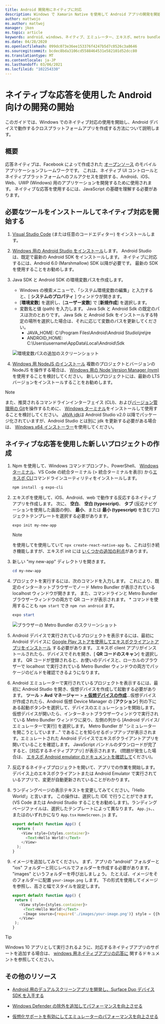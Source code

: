 ```yaml
---
title: Android 開発用にネイティブに対応
description: Windows で Xamarin Native を使用して Android アプリの開発を開始します。
author: mattwojo
ms.author: mattwoj
manager: jken
ms.topic: article
keywords: android、windows、ネイティブ、エミュレーター、エキスポ、metro bundler、ターミナルを対応
ms.date: 04/28/2020
ms.openlocfilehash: 099dc073e36ee153376f4247b5d7c0526c3a8646
ms.sourcegitcommit: bcdec8bda3106cd5588464531e582101d52dcc80
ms.translationtype: MT
ms.contentlocale: ja-JP
ms.lasthandoff: 03/06/2021
ms.locfileid: "102254330"
---
```

# <a name="get-started-developing-for-android-using-react-native"></a>ネイティブな応答を使用した Android 向けの開発の開始

このガイドでは、Windows でのネイティブ対応の使用を開始し、Android デバイスで動作するクロスプラットフォームアプリを作成する方法について説明します。

## <a name="overview"></a>概要

応答ネイティブは、Facebook によって作成された [オープンソース](https://github.com/facebook/react-native) のモバイルアプリケーションフレームワークです。 これは、ネイティブ UI コントロールとネイティブプラットフォームへのフルアクセスを提供する、Android、iOS、Web、UWP (Windows) 用のアプリケーションを開発するために使用されます。 ネイティブな応答を使用するには、JavaScript の基礎を理解する必要があります。

## <a name="get-started-with-react-native-by-installing-required-tools"></a>必要なツールをインストールしてネイティブ対応を開始する

1. [Visual Studio Code](https://code.visualstudio.com) (または任意のコードエディター) をインストールします。

2. [Windows 用の Android Studio をインストール](https://developer.android.com/studio)します。 Android Studio は、既定で最新の Android SDK をインストールします。 ネイティブに対応するには、Android 6.0 (Marshmallow) SDK 以降が必要です。 最新の SDK を使用することをお勧めします。

3. Java SDK と Android SDK の環境変数パスを作成します。
    - Windows の検索メニューで、「システム環境変数の編集」と入力すると、[ **システムのプロパティ** ] ウィンドウが開きます。
    - [**環境変数**] を選択し、[**ユーザー変数**] で [**新規作成**] を選択します。
    - 変数名と値 (path) を入力します。 Java Sdk と Android Sdk の既定のパスは次のとおりです。 Java Sdk と Android Sdk をインストールする特定の場所を選択した場合は、それに応じて変数のパスを更新してください。
        - JAVA_HOME: C:\Program Files\Android\Android Studio\jre\jre
        - ANDROID_HOME: C:\Users\username\AppData\Local\Android\Sdk

    ![環境変数パスの追加のスクリーンショット](../images/add-environmental-variable-path.png)

4. [Windows 用 NodeJS のインストール](https://nodejs.org/en/) 複数のプロジェクトとバージョンの NodeJS を操作する場合は、 [Windows 用の Node Version Manager (nvm)](https://github.com/coreybutler/nvm-windows#node-version-manager-nvm-for-windows) を使用することを検討してください。 新しいプロジェクトには、最新の LTS バージョンをインストールすることをお勧めします。

> [!NOTE]
> また、推奨されるコマンドラインインターフェイス (CLI)、および[バージョン管理用の Git](https://git-scm.com/downloads)を操作するために、 [Windows ターミナル](https://www.microsoft.com/p/windows-terminal-preview/9n0dx20hk701?activetab=pivot:overviewtab)をインストールして使用することを検討してください。 [JAVA jdk](https://www.oracle.com/java/technologies/javase-downloads.html)は Android Studio v2.0 以降でパッケージ化されていますが、Android Studio とは別に jdk を更新する必要がある場合は、 [Windows x64 インストーラー](https://www.oracle.com/java/technologies/javase-jdk14-downloads.html)を使用してください。

## <a name="create-a-new-project-with-react-native"></a>ネイティブな応答を使用した新しいプロジェクトの作成

1. Npm を使用して、Windows コマンドプロンプト、PowerShell、 [Windows ターミナル](https://www.microsoft.com/p/windows-terminal-preview/9n0dx20hk701?activetab=pivot:overviewtab)、VS Code の統合ターミナル (> 統合ターミナルを表示) から[エキスポ CLI](https://docs.expo.io/versions/latest/)コマンドラインユーティリティをインストールします。

    ```powershell
    npm install -g expo-cli
    ```

2. エキスポを使用して、iOS、Android、web で動作する反応するネイティブアプリを作成します。 次に、 **空白**、 **空白 (typescript)**、 **タブ** (反応ナビゲーションを使用した画面の例)、 **最小**、または **最小 (typescript)** を含むプロジェクトテンプレートを選択する必要があります。

    ```powershell
    expo init my-new-app
    ```

    > [!NOTE]
    > を使用してを使用していて `npx create-react-native-app` も、これは引き続き機能しますが、エキスポ init には [いくつかの追加の利点](https://github.com/react-native-community/discussions-and-proposals/issues/23)があります。

3. 新しい "my new-app" ディレクトリを開きます。

    ```powershell
    cd my-new-app
    ```

4. プロジェクトを実行するには、次のコマンドを入力します。 これにより、既定のインターネットブラウザーでノード Metro Bundler が表示されている localhost ウィンドウが開きます。 また、コマンドラインと Metro Bundler ブラウザーウィンドウの両方で QR コードが表示されます。 * コマンドを使用することも `npm start` でき `npm run android` ます。

     ```powershell
    expo start
    ```

    ![ブラウザーの Metro Bundler のスクリーンショット](../images/metro-bundler.png)

5. Android デバイスで実行されているプロジェクトを表示するには、最初に Android デバイスに [Google Play ストアを使用してエキスポクライアントアプリをインストール](https://play.google.com/store/apps/details?id=host.exp.exponent&hl=en_US) する必要があります。 エキスポ client アプリがインストールされたら、デバイスでそれを開き、[ **QR コードのスキャン**] を選択します。 QR コードが登録されると、お使いのデバイスと、ローカルのブラウザーで localhost で実行されている Metro Bundler ウィンドウの両方でパッケージのビルドを確認できるようになります。

6. Android エミュレーターで実行されているプロジェクトを表示するには、最初に Android Studio を開き、仮想デバイスを作成して起動する必要があります。 **ツール**  > **Avd マネージャー**  > **[+ 仮想デバイスの作成](https://developer.android.com/studio/run/managing-avds#createavd)**...仮想デバイスが作成されたら、Android 仮想 Device Manager の [**アクション**] 列の下にある起動ボタン▷を選択して、デバイスのエミュレーションを開始します。 仮想デバイスが開いたら、インターネットブラウザーウィンドウで実行されている Metro Bundler ウィンドウに戻り、左側の列から [Android デバイス/エミュレーターで実行] を選択します。 Metro Bundler が "シミュレーターを開こうとしています..." であることを知らせるポップアップが表示されます。エミュレートされた Android デバイスでエキスポクライアントアプリを開いていることを確認します。 JavaScript バンドルのダウンロードが完了すると、[対応するネイティブアプリ] が表示されます。 (問題が発生した場合は、 [エキスポ Android emulator のドキュメントを確認して](https://docs.expo.io/workflow/android-studio-emulator/)ください)。

7. 反応するネイティブプロジェクトを開いて、アプリでの作業を開始します。 デバイス上のエキスポクライアントまたは Android Emulator で実行されているアプリで、変更が自動更新されていることがわかります。

8. ランディングページの表示テキストを変更してみてください。「Hello World!」と言います。 この操作は、選択した IDE で行うことができます。 (VS Code または Android Studio することをお勧めします)。ランディングページファイルは、選択したテンプレートによって異なります。 `App.js`、、またはのいずれかになり `App.tsx` `HomeScreen.js` ます。

    ```typescript
    export default function App() {
      return (
        <View style={styles.container}>
          <Text>Hello World!</Text>
        </View>
      );
    }
    ```

9. イメージを追加してみてください。 まず、アプリの "android" フォルダーと "ios" フォルダーと同じレベルでフォルダーを作成する必要があります。 "images" というフォルダーを呼び出しましょう。 たとえば、イメージをそのフォルダーに配置 `your-image.png` します。 下の形式を使用してイメージを参照し、高さと幅でスタイルを設定します。

     ```typescript
    export default function App() {
      return (
        <View style={styles.container}>
          <Text>Hello World!</Text>
          <Image source={require('./images/your-image.png')} style = {{height: 200, width: 250, }} />
        </View>
      );
    }
    ```

> [!TIP]
> Windows 10 アプリとして実行されるように、対応するネイティブアプリのサポートを追加する場合は、 [windows 用ネイティブアプリの応答に](https://microsoft.github.io/react-native-windows/docs/getting-started) 関するドキュメントを参照してください。

## <a name="additional-resources"></a>その他のリソース

- [Android 用のデュアルスクリーンアプリを開発し、Surface Duo デバイス SDK を入手する](/dual-screen/android/)

- [Windows Defender の除外を追加してパフォーマンスを向上させる](defender-settings.md)

- [仮想化サポートを有効にしてエミュレーターのパフォーマンスを向上させる](emulator.md#enable-virtualization-support)
